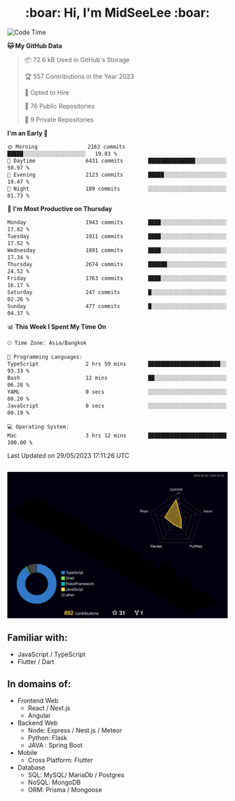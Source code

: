 <h1 align="center"> :boar: Hi, I'm MidSeeLee :boar:</h1>
 
<!--START_SECTION:waka-->
![Code Time](http://img.shields.io/badge/Code%20Time-609%20hrs%2021%20mins-blue)

**🐱 My GitHub Data** 

> 📦 72.6 kB Used in GitHub's Storage 
 > 
> 🏆 557 Contributions in the Year 2023
 > 
> 💼 Opted to Hire
 > 
> 📜 76 Public Repositories 
 > 
> 🔑 9 Private Repositories 
 > 
**I'm an Early 🐤** 

```text
🌞 Morning                2163 commits        █████░░░░░░░░░░░░░░░░░░░░   19.83 % 
🌆 Daytime                6431 commits        ███████████████░░░░░░░░░░   58.97 % 
🌃 Evening                2123 commits        █████░░░░░░░░░░░░░░░░░░░░   19.47 % 
🌙 Night                  189 commits         ░░░░░░░░░░░░░░░░░░░░░░░░░   01.73 % 
```
📅 **I'm Most Productive on Thursday** 

```text
Monday                   1943 commits        ████░░░░░░░░░░░░░░░░░░░░░   17.82 % 
Tuesday                  1911 commits        ████░░░░░░░░░░░░░░░░░░░░░   17.52 % 
Wednesday                1891 commits        ████░░░░░░░░░░░░░░░░░░░░░   17.34 % 
Thursday                 2674 commits        ██████░░░░░░░░░░░░░░░░░░░   24.52 % 
Friday                   1763 commits        ████░░░░░░░░░░░░░░░░░░░░░   16.17 % 
Saturday                 247 commits         █░░░░░░░░░░░░░░░░░░░░░░░░   02.26 % 
Sunday                   477 commits         █░░░░░░░░░░░░░░░░░░░░░░░░   04.37 % 
```


📊 **This Week I Spent My Time On** 

```text
🕑︎ Time Zone: Asia/Bangkok

💬 Programming Languages: 
TypeScript               2 hrs 59 mins       ███████████████████████░░   93.33 % 
Bash                     12 mins             ██░░░░░░░░░░░░░░░░░░░░░░░   06.28 % 
YAML                     0 secs              ░░░░░░░░░░░░░░░░░░░░░░░░░   00.20 % 
JavaScript               0 secs              ░░░░░░░░░░░░░░░░░░░░░░░░░   00.19 % 

💻 Operating System: 
Mac                      3 hrs 12 mins       █████████████████████████   100.00 % 
```


 Last Updated on 29/05/2023 17:11:26 UTC
<!--END_SECTION:waka-->

##

![](./profile-3d-contrib/profile-night-rainbow.svg)

## Familiar with:
- JavaScript / TypeScript
- Flutter / Dart

## In domains of:
- Frontend Web
  - React / Next.js
  - Angular
- Backend Web
  - Node: Express / Nest.js / Meteor
  - Python: Flask
  - JAVA : Spring Boot
- Mobile
  - Cross Platform: Flutter
- Database
  - SQL: MySQL/ MariaDb / Postgres
  - NoSQL: MongoDB
  - ORM: Prisma / Mongoose
